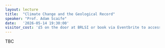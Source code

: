 ```yaml
---
layout: lecture
title:  "Climate Change and the Geological Record"
speaker: "Prof. Adam Scaife"
date:   '2026-05-14 19:30:00'
visitor_cost: '£5 on the door at BRLSI or book via Eventbrite to access on Zoom'
---
```

TBC